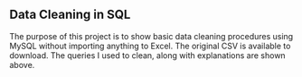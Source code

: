 ## Data Cleaning in SQL
The purpose of this project is to show basic data cleaning procedures using MySQL without importing anything to Excel. The original CSV is available to download. The queries I used to clean, along with explanations are shown above. 
